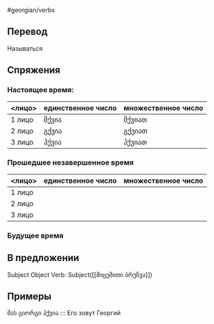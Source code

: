 #georgian/verbs 
## Перевод
Называться
## Спряжения
### Настоящее время:
<лицо>|единственное число|множественное число
--------|---------------------|------------------------
1 лицо | მქვია | მქვიათ
2 лицо | გქვია | გქვიათ
3 лицо | ჰქვია | ჰქვიათ
### Прошедшее незавершенное время
<лицо>|единственное число|множественное число
--------|---------------------|------------------------
1 лицо |  | 
2 лицо |  | 
3 лицо |  | 
### Будущее время
## В предложении
Subject Object Verb: Subject([[მიცემითი ბრუნვა]])
## Примеры
მას გიორგი ჰქვია ::: Его зовут Георгий
